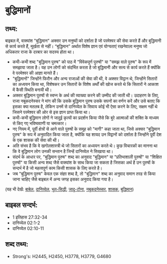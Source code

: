 # बुद्धिमानों #

## तथ्य: ##

बाइबल में, वाक्यांश "बुद्धिमान" अक्सर उन मनुष्यों को दर्शाता है जो परमेश्वर की सेवा करते हैं और बुद्धिमानी से कार्य करते हैं, मूर्खता से नहीं। “बुद्धिमान” अर्थात विशेष ज्ञान एवं योग्यताएं रखनेवाला मनुष्य जो अधिकतर राजा के दरबार का सदस्य होता था।

* कभी-कभी शब्द "बुद्धिमान पुरुष" को पाठ में "विवेकपूर्ण पुरुषों" या "समझ वाले पुरुष" के रूप में समझाया जाता है। यह उन लोगों को संदर्भित करता है जो बुद्धिमानी और सत्य से कार्य करते हैं क्योंकि वे परमेश्वर की आज्ञा मानते हैं।
* "बुद्धिमानों" जिन्होंने फिरौन और अन्य राजाओं की सेवा की थी, वे अक्सर विद्वान थे, जिन्होंने सितारों का अध्ययन किया था, विशेषकर उन सितारों के विशेष अर्थों की खोज करते थे कि सितारों ने आकाश में कैसी स्थिति बनायी थी।
* अक्सर बुद्धिमान पुरुषों से स्वप्न के अर्थ की व्याख्या करने की उम्मीद की जाती थी। उदाहरण के लिए, राजा नबूकदनेस्सर ने मांग की कि उसके बुद्धिमान पुरुष उसके सपनों का वर्णन करें और उसे बताए कि इसका क्या मतलब है, लेकिन उनमें से दानिय्येल के सिवाय कोई भी ऐसा करने के लिए, सक्षम नहीं थे जिसने परमेश्वर की ओर से इस ज्ञान प्राप्त किया था।
* कभी-कभी बुद्धिमान लोगों ने जादुई कृत्यों का प्रदर्शन किया जैसे कि बुरे आत्माओं की शक्ति के माध्यम से किए गए भविष्यवाणी या चमत्कार।
* नए नियम में, पूर्वी क्षेत्रों से आने वाले पुरुषों के समूह को "मागी" कहा जाता था, जिसे अक्सर "बुद्धिमान पुरुष" के रूप में अनुवादित किया जाता है, क्योंकि यह शायद उन विद्वानों को दर्शाता है जिन्होंने पूर्वी देश के एक शासक की सेवा की थी।
* अति संभव है कि वे खगोलशास्त्री थे जो सितारों का अध्ययन करते थे। कुछ विचारकों का मानना था कि वे बुद्धिमान लोग उनकी सन्तान है जिन्हें दानिय्येल ने सिखाया था।
* संदर्भ के आधार पर, "बुद्धिमान पुरुष" शब्द का अनुवाद "बुद्धिमान" या "प्रतिभाशाली पुरुषों" या "शिक्षित पुरुषों" या किसी अन्य शब्द जैसे वाक्यांश के साथ किया जा सकता है जिसका अर्थ है उन पुरुषों के सन्दर्भ में है जो महत्वपूर्ण काम किसी शासक के लिए करते है।
* जब "बुद्धिमान पुरुष" केवल एक संज्ञा शब्द है, तो "बुद्धिमान" शब्द का अनुवाद समान तरह से किया जाना चाहिए जैसे बाइबल में अन्य जगह इसका अनुवाद किया गया है।

(यह भी देखें: [बाबेल](../babylon.md), [दानिय्येल](../daniel.md), [भूत-सिद्धी](../divination.md), [जादू-टोना](../magic.md), [नबूकदनेस्सर](../nebuchadnezzar.md), [शासक](../ruler.md), [बुद्धिमान](../wise.md))

## बाइबल सन्दर्भ: ##

* 1 इतिहास 27:32-34
* दानिय्येल 02:1-2
* दानिय्येल 02:10-11

## शब्द तथ्य: ##

* Strong's: H2445, H2450, H3778, H3779, G4680
